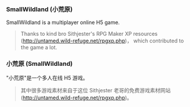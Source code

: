 ### SmallWildland (小荒原)

SmallWildland is a multiplayer online H5 game.

> Thanks to kind bro Sithjester's RPG Maker XP resources (http://untamed.wild-refuge.net/rpgxp.php)， which contributed to the game a lot.

### 小荒原 (SmallWildland) 

"小荒原"是一个多人在线 H5 游戏。

> 其中很多游戏素材来自于这位 Sithjester 老哥的免费游戏素材网站 (http://untamed.wild-refuge.net/rpgxp.php)。

